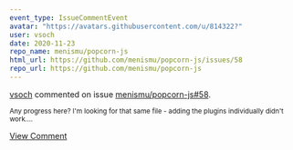 ```yaml
---
event_type: IssueCommentEvent
avatar: "https://avatars.githubusercontent.com/u/814322?"
user: vsoch
date: 2020-11-23
repo_name: menismu/popcorn-js
html_url: https://github.com/menismu/popcorn-js/issues/58
repo_url: https://github.com/menismu/popcorn-js
---
```


<a href='https://github.com/vsoch' target='_blank'>vsoch</a> commented on issue <a href='https://github.com/menismu/popcorn-js/issues/58' target='_blank'>menismu/popcorn-js#58</a>.

<small>Any progress here? I'm looking for that same file - adding the plugins individually didn't work....</small>

<a href='https://github.com/menismu/popcorn-js/issues/58' target='_blank'>View Comment</a>